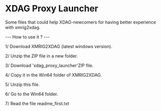 # XDAG Proxy Launcher

Some files that could help XDAG-newcomers for having better experience with xmrig2xdag.


--- How to use it ? ---

1/ Download XMRIG2XDAG (latest windows version).

2/ Unzip the ZIP file in a new folder.

3/ Download 'xdag_proxy_launcher'ZIP file.

4/ Copy it in the Win64 folder of XMRIG2XDAG.

5/ Unzip this file.

6/ Go to the Win64 folder.

7/ Read the file readme_first.txt
